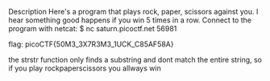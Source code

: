 Description
Here's a program that plays rock, paper, scissors against you. I hear something good happens if you win 5 times in a row.
Connect to the program with netcat:
$ nc saturn.picoctf.net 56981

flag: picoCTF{50M3_3X7R3M3_1UCK_C85AF58A}

the strstr function only finds a substring and dont match the entire string, so if you play rockpaperscissors you allways win


